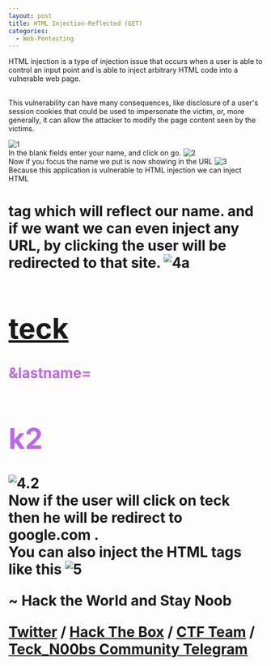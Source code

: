 ```yaml
---
layout: post
title: HTML Injection-Reflected (GET)
categories:
  - Web-Pentesting
---
```


<p>HTML injection is a type of injection issue that occurs when a user is able to control an input point and is able to inject arbitrary HTML code into a vulnerable web page. </p>
<br>This vulnerability can have many consequences, like disclosure of a user's session cookies that could be used to impersonate the victim, or, more generally, it can allow the attacker to modify the page content seen by the victims.

![1](https://teckk2.github.io/assets/images/Web%20Pentest/A1/1.png)
<br>In the blank fields enter your name, and click on go.
![2](https://teckk2.github.io/assets/images/Web%20Pentest/A1/2.png)
<br>Now if you focus the name we put is now showing in the URL
![3](https://teckk2.github.io/assets/images/Web%20Pentest/A1/3.png)
<br>Because this application is vulnerable to HTML injection we can inject  HTML <h1> tag which will reflect our name. and if we want we can even inject any URL, by clicking the user will be redirected to that site.
![4a](https://teckk2.github.io/assets/images/Web%20Pentest/A1/4a.png)
<br><font color="BB69EC"><h1><a href="https://google.com">teck</a></h1>&lastname=<h1>k2</h1></font>
![4.2](https://teckk2.github.io/assets/images/Web%20Pentest/A1/4.2.png)
<br>Now if the user will click on teck then he will be redirect to google.com .
<br>You can also inject the HTML tags like this
![5](https://teckk2.github.io/assets/images/Web%20Pentest/A1/5.png)


<p class="message">
  ~ Hack the World and Stay Noob
</p>

[Twitter](https://twitter.com/Teck__K2) / [Hack The Box](https://www.hackthebox.eu/profile/966) / [CTF Team](https://ctftime.org/team/20102) /
[Teck_N00bs Community Telegram](https://t.me/Teck_N00bs)

<script src="https://www.hackthebox.eu/badge/966"> </script>
